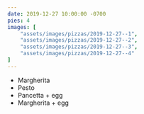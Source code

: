 ```yaml
---
date: 2019-12-27 10:00:00 -0700
pies: 4
images: [
    "assets/images/pizzas/2019-12-27--1",
    "assets/images/pizzas/2019-12-27--2",
    "assets/images/pizzas/2019-12-27--3",
    "assets/images/pizzas/2019-12-27--4"
]
---
```

- Margherita
- Pesto
- Pancetta + egg
- Margherita + egg
  